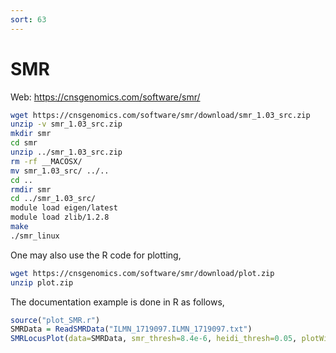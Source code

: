 ```yaml
---
sort: 63
---
```


# SMR

Web: https://cnsgenomics.com/software/smr/

```bash
wget https://cnsgenomics.com/software/smr/download/smr_1.03_src.zip
unzip -v smr_1.03_src.zip
mkdir smr
cd smr
unzip ../smr_1.03_src.zip
rm -rf __MACOSX/
mv smr_1.03_src/ ../..
cd ..
rmdir smr
cd ../smr_1.03_src/
module load eigen/latest
module load zlib/1.2.8
make
./smr_linux
```

One may also use the R code for plotting,

```bash
wget https://cnsgenomics.com/software/smr/download/plot.zip
unzip plot.zip
```

The documentation example is done in R as follows,

```r
source("plot_SMR.r")
SMRData = ReadSMRData("ILMN_1719097.ILMN_1719097.txt")
SMRLocusPlot(data=SMRData, smr_thresh=8.4e-6, heidi_thresh=0.05, plotWindow=1000, max_anno_probe=16)
```
